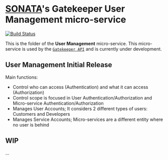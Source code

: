 # [SONATA](http://www.sonata-nfv.eu)'s Gatekeeper User Management micro-service
[![Build Status](http://jenkins.sonata-nfv.eu/buildStatus/icon?job=son-gkeeper)](http://jenkins.sonata-nfv.eu/job/son-gkeeper)

This is the folder of the **User Management** micro-service. This micro-service is used by the [`Gatekeeper API`](https://github.com/sonata-nfv/son-gkeeper/son-gtkapi) and is currently under development.

## User Management Initial Release

Main functions:
- Control who can access (Authentication) and what it can access (Authorization)
- Control scope is focused in User Authentication/Authorization and Micro-service Authentication/Authorization
- Manages User Accounts; It considers 2 different types of users: Customers and Developers
- Manages Service Accounts; Micro-services are a different entity where no user is behind

## WIP
...
